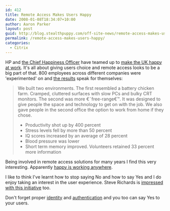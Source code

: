 ```yaml
---
id: 412
title: Remote Access Makes Users Happy
date: 2008-01-08T18:34:07+10:00
author: Aaron Parker
layout: post
guid: http://blog.stealthpuppy.com/off-site-news/remote-access-makes-users-happy
permalink: /remote-access-makes-users-happy/
categories:
  - Citrix
---
```

HP and [the Chief Happiness Officer](http://positivesharing.com/2008/01/hp-and-i-team-up-to-make-the-uk-happy-at-work/) have teamed up to [make the UK happy at work](http://h40059.www4.hp.com/campaigns/happypeople/index.html?jumpid=ex_r135_1-4BJKH_uk_en_smb_psg/mu/pr/happypeopletwo). It's all about giving users choice and remote access looks to be a big part of that. 800 employees across different companies were 'experimented' on and [the results](http://h40059.www4.hp.com/campaigns/happypeople/experiment.html) speak for themselves:

> We built two environments. The first resembled a battery chicken farm. Cramped, cluttered surfaces with slow PCs and bulky CRT monitors. The second was more €˜free-range€™. It was designed to give people the space and technology to get on with the job. We also gave people in the second office the option to work from home if they chose.
> 
>   * Productivity shot up by 400 percent
>   * Stress levels fell by more than 50 percent
>   * IQ scores increased by an average of 28 percent
>   * Blood pressure was lower
>   * Short term memory improved. Volunteers retained 33 percent more information

Being involved in remote access solutions for many years I find this very interesting. Apparently [happy is working anywhere](http://h40059.www4.hp.com/campaigns/happypeople/work.html).

I like to think I've learnt how to stop saying No and how to say Yes and I do enjoy taking an interest in the user experience. Steve Richards is [impressed with this initiative](http://steves.seasidelife.com/2008/01/08/mobile-users-are-happier/) too.

Don't forget proper [identity]({{site.baseurl}}/remote-access/access-gateway-vs-secure-gateway-part-1-a-case-of-mistaken-identity) and [authentication]({{site.baseurl}}/isa-server/strengthening-owa-authentication-with-isa-2006-and-rsa-securid) and you too can say Yes to your users.